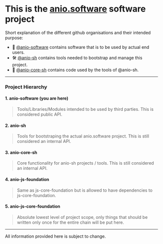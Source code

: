 # This is the [anio.software](https://anio.software) software project

Short explanation of the different github organisations and their intended purpose:

- 🧑 [@anio-software](https://github.com/anio-software) contains software that is to be used by actual end users.
- 🛠️ [@anio-sh](https://github.com/anio-sh) contains tools needed to bootstrap and manage this project.
- 📗 [@anio-core-sh](https://github.com/anio-core-sh) contains code used by the tools of @anio-sh.

---

### Project Hierarchy

#### 1. anio-software (you are here)

> Tools/Libraries/Modules intended to be used by third parties. This is considered public API.
   
#### 2. anio-sh

> Tools for bootstraping the actual anio.software project. This is still considered an internal API.

#### 3. anio-core-sh

> Core functionality for anio-sh projects / tools. This is still considered an internal API. 

#### 4. anio-js-foundation

> Same as js-core-foundation but is allowed to have dependencies to js-core-foundation.

#### 5. anio-js-core-foundation 

> Absolute lowest level of project scope, only things that should be written only once for the entire chain will be put here.

---

All information provided here is subject to change.

<!--

**Here are some ideas to get you started:**

🙋‍♀️ A short introduction - what is your organization all about?
🌈 Contribution guidelines - how can the community get involved?
👩‍💻 Useful resources - where can the community find your docs? Is there anything else the community should know?
🍿 Fun facts - what does your team eat for breakfast?
🧙 Remember, you can do mighty things with the power of [Markdown](https://docs.github.com/github/writing-on-github/getting-started-with-writing-and-formatting-on-github/basic-writing-and-formatting-syntax)
-->
